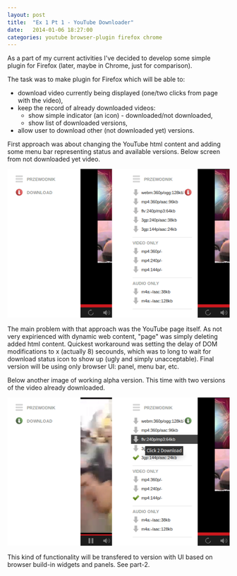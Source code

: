 ```yaml
---
layout: post
title:  "Ex 1 Pt 1 - YouTube Downloader"
date:   2014-01-06 18:27:00
categories: youtube browser-plugin firefox chrome
---
```


As a part of my current activities I've decided to develop some simple
plugin for Firefox (later, maybe in Chrome, just for comparison).

The task was to make plugin for Firefox which will be able to:

- download video currently being displayed (one/two clicks from page
with the video),
- keep the record of already downloaded videos:
  - show simple indicator (an icon) - downloaded/not downloaded,
  - show list of downloaded versions,
- allow user to download other (not downloaded yet) versions.

First approach was about changing the YouTube html content and adding
some menu bar representing status and available versions. Below screen
from not downloaded yet video.

![Menu element image](/img/ex-1-pt1-old-dwn-clean-vid.png "Clean video downloader v.0.1")

The main problem with that approach was the YouTube page itself. As not very
expirienced with dynamic web content, "page" was simply deleting added html 
content. Quickest workaround was setting the delay of DOM modifications 
to x (actually 8) secounds, which was to long to wait for download status
icon to show up (ugly and simply unacceptable). Final version will be using
only browser UI: panel, menu bar, etc.

Below another image of working alpha version. This time with two versions
of the video already downloaded. 

![Menu element image](/img/ex-1-pt1-old-dwn-downloaded-vid.png "Already downloaded example")


This kind of functionality will be transfered to version with UI based on
browser build-in widgets and panels. See part-2.

